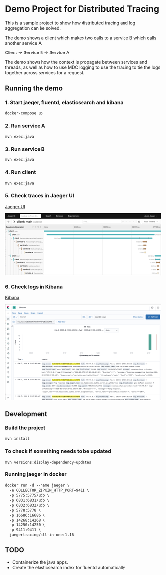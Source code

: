 # Demo Project for Distributed Tracing

This is a sample project to show how distributed tracing and log aggregation can be solved.

The demo shows a client which makes two calls to a service B which calls another service A. 
 
Client -> Service B -> Service A

The demo shows how the context is propagate between services and threads, as well as how to use MDC logging to use the tracing to tie the logs together across services for a request.

## Running the demo

### 1. Start jaeger, fluentd, elasticsearch and kibana 

    docker-compose up

### 2. Run service A

    mvn exec:java
    
### 3. Run service B
    
    mvn exec:java
    
### 4. Run client

    mvn exec:java
    
### 5. Check traces in Jaeger UI

[Jaeger UI](http://localhost:16686/search)    

![Jaeger Screenshot](jaeger.png "Jaeger UI")

### 6. Check logs in Kibana

[Kibana](http://localhost:5601)
    
![Kibana Screenshot](kibana.png "Kibana")
    
## Development

### Build the project

    mvn install
    
### To check if something needs to be updated

    mvn versions:display-dependency-updates

### Running jaeger in docker
    
    docker run -d --name jaeger \
      -e COLLECTOR_ZIPKIN_HTTP_PORT=9411 \
      -p 5775:5775/udp \
      -p 6831:6831/udp \
      -p 6832:6832/udp \
      -p 5778:5778 \
      -p 16686:16686 \
      -p 14268:14268 \
      -p 14250:14250 \
      -p 9411:9411 \
      jaegertracing/all-in-one:1.16
      
## TODO

* Containerize the java apps.
* Create the elasticsearch index for fluentd automatically
    